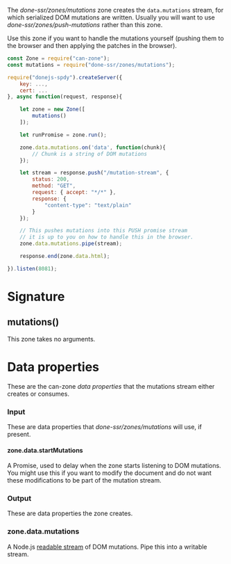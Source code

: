The *done-ssr/zones/mutations* zone creates the `data.mutations` stream, for which serialized DOM mutations are written. Usually you will want to use *done-ssr/zones/push-mutations* rather than this zone.

Use this zone if you want to handle the mutations yourself (pushing them to the browser and then applying the patches in the browser).

```js
const Zone = require("can-zone");
const mutations = require("done-ssr/zones/mutations");

require("donejs-spdy").createServer({
	key: ...,
	cert: ...
}, async function(request, response){

	let zone = new Zone([
		mutations()
	]);

	let runPromise = zone.run();

	zone.data.mutations.on('data', function(chunk){
		// Chunk is a string of DOM mutations
	});

	let stream = response.push("/mutation-stream", {
		status: 200,
		method: "GET",
		request: { accept: "*/*" },
		response: {
			"content-type": "text/plain"
		}
	});

	// This pushes mutations into this PUSH promise stream
	// it is up to you on how to handle this in the browser.
	zone.data.mutations.pipe(stream);

	response.end(zone.data.html);

}).listen(8081);
```

# Signature

## mutations()

This zone takes no arguments.

# Data properties

These are the can-zone *data properties* that the mutations stream either creates or consumes.

### Input

These are data properties that *done-ssr/zones/mutations* will use, if present.

#### zone.data.startMutations

A Promise, used to delay when the zone starts listening to DOM mutations. You might use this if you want to modify the document and do not want these modifications to be part of the mutation stream.

### Output

These are data properties the zone creates.

### zone.data.mutations

A Node.js [readable stream](https://nodejs.org/api/stream.html#stream_readable_streams) of DOM mutations. Pipe this into a writable stream.

##
